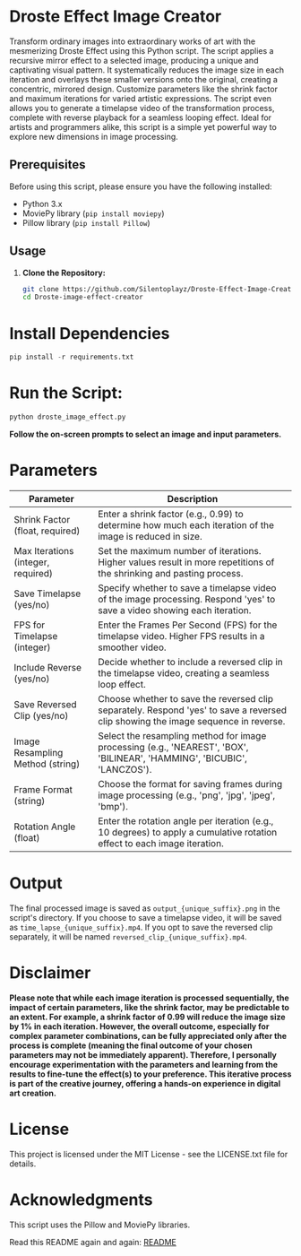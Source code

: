 # Droste Effect Image Creator
Transform ordinary images into extraordinary works of art with the mesmerizing Droste Effect using this Python script. The script applies a recursive mirror effect to a selected image, producing a unique and captivating visual pattern. It systematically reduces the image size in each iteration and overlays these smaller versions onto the original, creating a concentric, mirrored design. Customize parameters like the shrink factor and maximum iterations for varied artistic expressions. The script even allows you to generate a timelapse video of the transformation process, complete with reverse playback for a seamless looping effect. Ideal for artists and programmers alike, this script is a simple yet powerful way to explore new dimensions in image processing.

## Prerequisites
Before using this script, please ensure you have the following installed:

- Python 3.x
- MoviePy library (`pip install moviepy`)
- Pillow library (`pip install Pillow`)

## Usage
1. **Clone the Repository:**
   ```bash
   git clone https://github.com/Silentoplayz/Droste-Effect-Image-Creator.git
   cd Droste-image-effect-creator
   ```

# **Install Dependencies**
  ```python
  pip install -r requirements.txt
  ```

# **Run the Script:**
  ```python
  python droste_image_effect.py
  ```
**Follow the on-screen prompts to select an image and input parameters.**

# Parameters

| Parameter                         | Description                                                                                                       |
|-----------------------------------|-------------------------------------------------------------------------------------------------------------------|
| Shrink Factor (float, required)   | Enter a shrink factor (e.g., 0.99) to determine how much each iteration of the image is reduced in size.         |
| Max Iterations (integer, required)| Set the maximum number of iterations. Higher values result in more repetitions of the shrinking and pasting process. |
| Save Timelapse (yes/no)           | Specify whether to save a timelapse video of the image processing. Respond 'yes' to save a video showing each iteration. |
| FPS for Timelapse (integer)       | Enter the Frames Per Second (FPS) for the timelapse video. Higher FPS results in a smoother video.                  |
| Include Reverse (yes/no)          | Decide whether to include a reversed clip in the timelapse video, creating a seamless loop effect.                   |
| Save Reversed Clip (yes/no)       | Choose whether to save the reversed clip separately. Respond 'yes' to save a reversed clip showing the image sequence in reverse. |
| Image Resampling Method (string)  | Select the resampling method for image processing (e.g., 'NEAREST', 'BOX', 'BILINEAR', 'HAMMING', 'BICUBIC', 'LANCZOS').                                    |
| Frame Format (string)             | Choose the format for saving frames during image processing (e.g., 'png', 'jpg', 'jpeg', 'bmp').                                   |
| Rotation Angle (float)            | Enter the rotation angle per iteration (e.g., 10 degrees) to apply a cumulative rotation effect to each image iteration. |

# Output
The final processed image is saved as `output_{unique_suffix}.png` in the script's directory. If you choose to save a timelapse video, it will be saved as `time_lapse_{unique_suffix}.mp4`. If you opt to save the reversed clip separately, it will be named `reversed_clip_{unique_suffix}.mp4`.

# Disclaimer
**Please note that while each image iteration is processed sequentially, the impact of certain parameters, like the shrink factor, may be predictable to an extent. For example, a shrink factor of 0.99 will reduce the image size by 1% in each iteration. However, the overall outcome, especially for complex parameter combinations, can be fully appreciated only after the process is complete (meaning the final outcome of your chosen parameters may not be immediately apparent). Therefore, I personally encourage experimentation with the parameters and learning from the results to fine-tune the effect(s) to your preference. This iterative process is part of the creative journey, offering a hands-on experience in digital art creation.**

# License
This project is licensed under the MIT License - see the LICENSE.txt file for details.

# Acknowledgments
This script uses the Pillow and MoviePy libraries.

Read this README again and again: [README]([https://github.com/Silentoplayz/Droste-Effect-Image-Creator/blob/main/README.md)

